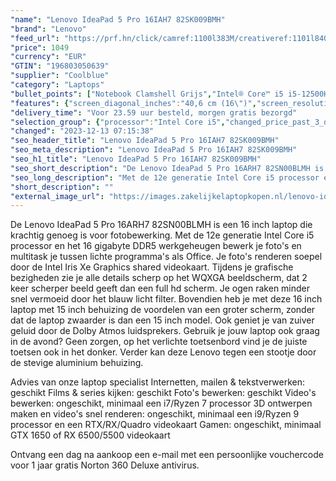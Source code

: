 ```yaml
---
"name": "Lenovo IdeaPad 5 Pro 16IAH7 82SK009BMH"
"brand": "Lenovo"
"feed_url": "https://prf.hn/click/camref:1100l383M/creativeref:1101l84031/destination:https%3A%2F%2Fwww.coolblue.nl%2Fproduct%2F914492"
"price": 1049
"currency": "EUR"
"GTIN": "196803050639"
"supplier": "Coolblue"
"category": "Laptops"
"bullet_points": ["Notebook Clamshell Grijs","Intel® Core™ i5 i5-12500H","40,6 cm (16\") 2.5K 2560 x 1600 Pixels IPS LED backlight 16:10","16 GB LPDDR5-SDRAM 4800 MHz","512 GB SSD","Intel Iris Xe Graphics","Wi-Fi 6 (802.11ax) Bluetooth 5.1","Lithium-Polymeer (LiPo) 75 Wh 9,4 uur 100 W","Windows 11 Home 64-bit"]
"features": {"screen_diagonal_inches":"40,6 cm (16\")","screen_resolution":"2560 x 1600 Pixels","processor_family":"Intel® Core™ i5","memory_size":"16 GB","memory_type":"LPDDR5-SDRAM","total_storage_space":"512 GB","operating_system":"Windows 11 Home","battery_capacity":"75 Wh","width":"356 mm","depth":"251 mm","height":"16,9 mm","weight":"1,95 kg"}
"delivery_time": "Voor 23.59 uur besteld, morgen gratis bezorgd"
"selection_group": {"processor":"Intel Core i5","changed_price_past_3_days":false,"product_family":"IdeaPad"}
"changed": "2023-12-13 07:15:38"
"seo_header_title": "Lenovo IdeaPad 5 Pro 16IAH7 82SK009BMH"
"seo_meta_description": "Lenovo IdeaPad 5 Pro 16IAH7 82SK009BMH"
"seo_h1_title": "Lenovo IdeaPad 5 Pro 16IAH7 82SK009BMH"
"seo_short_description": "De Lenovo IdeaPad 5 Pro 16ARH7 82SN00BLMH is een 16 inch laptop die krachtig genoeg is voor fotobewerking."
"seo_long_description": "Met de 12e generatie Intel Core i5 processor en het 16 gigabyte DDR5 werkgeheugen bewerk je foto's en multitask je tussen lichte programma's als Office. Je foto's renderen soepel door de Intel Iris Xe Graphics shared videokaart. Tijdens je grafische bezigheden zie je alle details scherp op het WQXGA beeldscherm, dat 2 keer scherper beeld geeft dan een full hd scherm. Je ogen raken minder snel vermoeid door het blauw licht filter. Bovendien heb je met deze 16 inch laptop met 15 inch behuizing de voordelen van een groter scherm, zonder dat de laptop zwaarder is dan een 15 inch model. Ook geniet je van zuiver geluid door de Dolby Atmos luidsprekers. Gebruik je jouw laptop ook graag in de avond? Geen zorgen, op het verlichte toetsenbord vind je de juiste toetsen ook in het donker. Verder kan deze Lenovo tegen een stootje door de stevige aluminium behuizing. \r\n\r\nAdvies van onze laptop specialist\r\nInternetten, mailen & tekstverwerken: geschikt\r\nFilms & series kijken: geschikt\r\nFoto's bewerken: geschikt\r\nVideo's bewerken: ongeschikt, minimaal een i7/Ryzen 7 processor\r\n3D ontwerpen maken en video's snel renderen: ongeschikt, minimaal een i9/Ryzen 9 processor en een RTX/RX/Quadro videokaart\r\nGamen: ongeschikt, minimaal GTX 1650 of RX 6500/5500 videokaart\r\n\r\nOntvang een dag na aankoop een e-mail met een persoonlijke vouchercode voor 1 jaar gratis Norton 360 Deluxe antivirus."
"short_description": ""
"external_image_url": "https://images.zakelijkelaptopkopen.nl/lenovo-ideapad-5-pro-16iah7-82sk009bmh.webp"
---
```


De Lenovo IdeaPad 5 Pro 16ARH7 82SN00BLMH is een 16 inch laptop die krachtig genoeg is voor fotobewerking. Met de 12e generatie Intel Core i5 processor en het 16 gigabyte DDR5 werkgeheugen bewerk je foto's en multitask je tussen lichte programma's als Office. Je foto's renderen soepel door de Intel Iris Xe Graphics shared videokaart. Tijdens je grafische bezigheden zie je alle details scherp op het WQXGA beeldscherm, dat 2 keer scherper beeld geeft dan een full hd scherm. Je ogen raken minder snel vermoeid door het blauw licht filter. Bovendien heb je met deze 16 inch laptop met 15 inch behuizing de voordelen van een groter scherm, zonder dat de laptop zwaarder is dan een 15 inch model. Ook geniet je van zuiver geluid door de Dolby Atmos luidsprekers. Gebruik je jouw laptop ook graag in de avond? Geen zorgen, op het verlichte toetsenbord vind je de juiste toetsen ook in het donker. Verder kan deze Lenovo tegen een stootje door de stevige aluminium behuizing.

Advies van onze laptop specialist
Internetten, mailen & tekstverwerken: geschikt
Films & series kijken: geschikt
Foto's bewerken: geschikt
Video's bewerken: ongeschikt, minimaal een i7/Ryzen 7 processor
3D ontwerpen maken en video's snel renderen: ongeschikt, minimaal een i9/Ryzen 9 processor en een RTX/RX/Quadro videokaart
Gamen: ongeschikt, minimaal GTX 1650 of RX 6500/5500 videokaart

Ontvang een dag na aankoop een e-mail met een persoonlijke vouchercode voor 1 jaar gratis Norton 360 Deluxe antivirus.